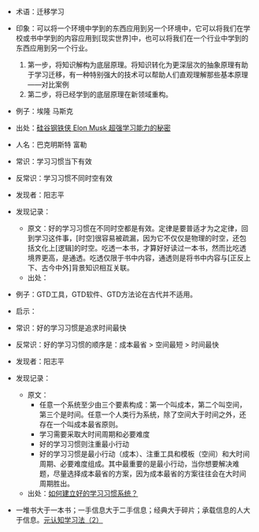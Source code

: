 - 术语：迁移学习
- 印象：可以将一个环境中学到的东西应用到另一个环境中，它可以将我们在学校或书中学到的内容应用到[现实世界]中，也可以将我们在一个行业中学到的东西应用到另一个行业。
    1. 第一步，将知识解构为底层原理。将知识转化为更深层次的抽象原理有助于学习迁移，有一种特别强大的技术可以帮助人们直观理解那些基本原理——对比案例
    2. 第二步，将已经学到的底层原理在新领域重构。
- 例子：埃隆 马斯克
- 出处：[硅谷钢铁侠 Elon Musk 超强学习能力的秘密](http://mp.weixin.qq.com/s/kdBBL1qC4eF9NFK0-izZcw)

- 人名：巴克明斯特 富勒


- 常识：学习习惯当下有效
- 反常识：学习习惯不同时空有效
- 发现者：阳志平
- 发现记录：
    - 原文：好的学习习惯在不同时空都是有效。定律是要普适才为之定律，回到学习这件事，[时空]很容易被疏漏，因为它不仅仅是物理的时空，还包括文化上[逻辑]的时空。吃透一本书，才算好好读过一本书，然而比吃透境界更高，是通透。吃透仅限于书中内容，通透则是将书中内容与[正反上下、古今中外]背景知识相互关联。
    - 出处：
- 例子：GTD工具，GTD软件、GTD方法论在古代并不适用。
- 启示：

- 常识：好的学习习惯是追求时间最快
- 反常识：好的学习习惯的顺序是：成本最省 > 空间最短 > 时间最快
- 发现者：阳志平
- 发现记录：
    - 原文：
        - 任意一个系统至少由三个要素构成：第一个叫成本，第二个叫空间，第三个是时间。任意一个人类行为系统，除了空间大于时间之外，还存在一个叫成本最省原则。
        - 学习需要采取大时间周期和必要难度
        - 好的学习习惯则注重最小行动
        - 好的学习习惯是最小行动（成本）、注重工具和模板（空间）和大时间周期、必要难度组成。其中最重要的是最小行动，当你想要解决难题，尽量选择成本最省的方案，因为成本最省的方案往往会在大时间周期胜出。
    - 出处：[如何建立好的学习习惯系统？](http://www.yangzhiping.com/psy/EstablishLearningSystem.html)

- 一堆书大于一本书；一手信息大于二手信息；经典大于碎片；承载信息的人大于信息。[元认知学习法（2）](http://www.yangzhiping.com/worksmarter/chapter5/talk002)
